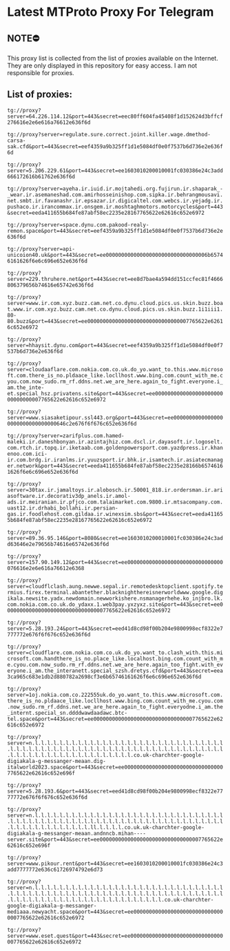 # Latest MTProto Proxy For Telegram

## NOTE⛔

This proxy list is collected from the list of proxies available on the Internet. They are only displayed in this repository for easy access. I am not responsible for proxies.

## List of proxies:

`tg://proxy?server=64.226.114.12&port=443&secret=eec80ff604fa45408f1d152624d3bffcf276616e2e6e616a76612e636f6d`

`tg://proxy?server=regulate.sure.correct.joint.killer.wage.dmethod-carsa-sak.cfd&port=443&secret=eef4359a9b325ff1d1e5084df0e0f7537b6d736e2e636f6d`

`tg://proxy?server=5.206.229.61&port=443&secret=ee1603010200010001fc030386e24c3add666172616b61762e636f6d`

`tg://proxy?server=ayeha.ir.iuid.ir.mojtahedi.org.fujirun.ir.shaparak_-_wear.ir.asemaneshad.com.amirhosseinishop.com.sipka.ir.behrangmousavi.net.smbt.ir.favanashr.ir.epsazar.ir.digicaltel.com.webcs.ir.yejadg.ir.pushaco.ir.irancommax.ir.onsgem.ir.moshtaghmotors.motorcycles&port=443&secret=eeda411655b684fe87abf58ec2235e28167765622e62616c652e6972`

`tg://proxy?server=space.dynu.com.pakood-realy-remon.space&port=443&secret=eef4359a9b325ff1d1e5084df0e0f7537b6d736e2e636f6d`

`tg://proxy?server=api-unicoion40.uk&port=443&secret=ee000000000000000000000000000000006b65746161626f6e6c696e652e636f6d`

`tg://proxy?server=229.thruhere.net&port=443&secret=ee8d7bae4a594dd151ccfec81f4666806379656b74616e65742e636f6d`

`tg://proxy?server=www.ir.com.xyz.buzz.cam.net.co.dynu.cloud.pics.us.skin.buzz.boat.www.ir.com.xyz.buzz.cam.net.co.dynu.cloud.pics.us.skin.buzz.1i1iii1.80-80.buzz&port=443&secret=ee000000000000000000000000000000007765622e62616c652e6972`

`tg://proxy?server=hhaysit.dynu.com&port=443&secret=eef4359a9b325ff1d1e5084df0e0f7537b6d736e2e636f6d`

`tg://proxy?server=cloudaaflare.com.nokia.com.co.uk.do_yo.want_to.this.www.microsoft.com.there_is_no.pldaace_like.locllhost.www.bing.com.count_with_me.cyou.com.now_sudo.rm_rf.ddns.net.we_are_here.again_to_fight.everyone.i_am.the_inte-et.special_hsz.privatens.site&port=443&secret=ee000000000000000000000000000000007765622e62616c652e6972`

`tg://proxy?server=www.siasaketipour.ssl443.org&port=443&secret=ee00000000000000000000000000000000646c2e676f6f676c652e636f6d`

`tg://proxy?server=zarifplus.com.hamed-maleki.ir.daneshbonyan.ir.azintajhiz.com.dscl.ir.dayasoft.ir.logoselt.com.rtch.ir.topq.ir.iketaab.com.goldenpowersport.com.yazdpress.ir.khanenoo.com.ici-ir.com.brdg.ir.iranlms.ir.yuuzsport.ir.bhk.ir.isamtech.ir.asiatecmanager.network&port=443&secret=eeda411655b684fe87abf58ec2235e28166b65746161626f6e6c696e652e636f6d`

`tg://proxy?server=30tax.ir.jamaltoys.ir.alobosch.ir.50001_818.ir.ordersman.ir.ariasoftware.ir.decorativ3dp_anels.ir.amol-ads.ir.meiranian.ir.pfjco.com.talaimarket.com.9800.ir.mtsacompany.com.uast12.ir.drhabi_bollahi.ir.persian-gas.ir.foodlehost.com.gildaa.ir.winexsim.sbs&port=443&secret=eeda411655b684fe87abf58ec2235e28167765622e62616c652e6972`

`tg://proxy?server=89.36.95.146&port=8080&secret=ee1603010200010001fc030386e24c3add63646e2e79656b74616e65742e636f6d`

`tg://proxy?server=157.90.149.12&port=443&secret=ee0000000000000000000000000000000076616e2e6e616a76612e6368`

`tg://proxy?server=cloudflclash.aung.newwe.sepal.ir.remotedesktopclient.spotify.termius.firex.terminal.abantether.blacknighthereisnerworldwww.google.digikala.newsite.yadx.newdomain.newworkishere.nsmanagerhehe.ko_injbro.lk.com.nokia.com.co.uk.do_ydaxx.1.web3pay.yxzyxz.site&port=443&secret=ee000000000000000000000000000000007765622e62616c652e6972`

`tg://proxy?server=5.28.193.24&port=443&secret=eed41d8cd98f00b204e9800998ecf8322e7777772e676f6f676c652e636f6d`

`tg://proxy?server=cloudflare.com.nokia.com.co.uk.do_yo.want_to.clash_with.this.microsoft.com.handthere_is_no.place_like.localhost.bing.com.count_with_me.cyou.com.now_sudo.rm_rf.ddns.net.we_are_here.again_too_fight.with_everyone.i_am.the_interanett.special_szsh.dretys.cfd&port=443&secret=eea3ca965c683e1db2d880782a2698cf3e6b65746161626f6e6c696e652e636f6d`

`tg://proxy?server=1oj.nokia.com.co.222555uk.do_yo.want_to.this.www.microsoft.com.there_is_no.pldaace_like.locllhost.www.bing.com.count_with_me.cyou.com.now_sudo.rm_rf.ddns.net.we_are_here.again_to_fight.everyodne.i_am.the_internt.special_sn.ddddwawdaadawc.btc-tel.space&port=443&secret=ee000000000000000000000000000000007765622e62616c652e6972`

`tg://proxy?server=n.l.l.l.l.l.l.l.l.l.l.l.l.l.l.l.l.l.l.l.l.l.l.l.l.l.l.l.l.l.l.l.l.l.l.l.l.l.l.l.l.l.l.l.l.l.l.l.l.l.l.l.l.l.l.l.l.l.l.l.l.l.l.l.l.l.l.l.l.l.l.l.l.l.l.l.l.l.l.l.l.l.l.l.l.l.l.co.uk-charchter-google-digiakala-g-messanger-meaan.dig-italworld2023.space&port=443&secret=ee000000000000000000000000000000007765622e62616c652e696f`

`tg://proxy?server=5.28.193.6&port=443&secret=eed41d8cd98f00b204e9800998ecf8322e7777772e676f6f676c652e636f6d`

`tg://proxy?server=n.l.l.l.l.l.l.l.l.l.l.l.l.l.l.l.l.l.l.l.l.l.l.l.l.l.l.l.l.l.l.l.l.l.l.l.l.l.l.l.l.l.l.l.l.l.l.l.l.l.l.l.l.l.l.l.l.l.l.l.l.l.l.l.l.l.l.l.l.l.l.l.l.l.l.l.l.l.l.l.ll.l.l.l.l.co.uk.uk-charchter-google-digiakala-g-messanger-meaan.andnncb.mihan----server.site&port=443&secret=ee000000000000000000000000000000007765622e62616c652e696f`

`tg://proxy?server=www.pikour.rent&port=443&secret=ee1603010200010001fc030386e24c3add7777772e636c61726974792e6d73`

`tg://proxy?server=n.l.l.l.l.l.l.l.l.l.l.l.l.l.l.l.l.l.l.l.l.l.l.l.l.l.l.l.l.l.l.l.l.l.l.l.l.l.l.l.l.l.l.l.l.l.l.l.l.l.l.l.l.l.l.l.l.l.l.l.l.l.l.l.l.l.l.l.l.l.l.l.l.l.l.l.l.l.l.l.l.l.l.l.l.l.l.l.l.l.l.l.co.uk-charchter-google-digiakala-g-messanger-mediaaa.newyacht.space&port=443&secret=ee000000000000000000000000000000007765622e62616c652e6972`

`tg://proxy?server=www.eset.quest&port=443&secret=ee000000000000000000000000000000007765622e62616c652e6972`

